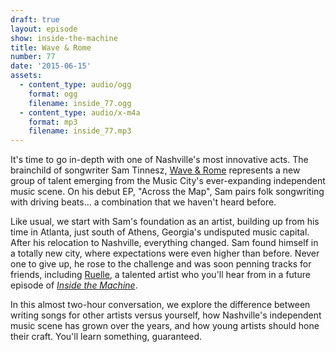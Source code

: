 ```yaml
---
draft: true
layout: episode
show: inside-the-machine
title: Wave & Rome
number: 77
date: '2015-06-15'
assets:
  - content_type: audio/ogg
    format: ogg
    filename: inside_77.ogg
  - content_type: audio/x-m4a
    format: mp3
    filename: inside_77.mp3
---
```

It's time to go in-depth with one of Nashville's most innovative acts. The brainchild of songwriter Sam Tinnesz, [Wave & Rome](http://waveandrome.com) represents a new group of talent emerging from the Music City's ever-expanding independent music scene. On his debut EP, "Across the Map", Sam pairs folk songwriting with driving beats... a combination that we haven't heard before.

Like usual, we start with Sam's foundation as an artist, building up from his time in Atlanta, just south of Athens, Georgia's undisputed music capital. After his relocation to Nashville, everything changed. Sam found himself in a totally new city, where expectations were even higher than before. Never one to give up, he rose to the challenge and was soon penning tracks for friends, including [Ruelle](https://twitter.com/ruellemusic), a talented artist who you'll hear from in a future episode of [*Inside the Machine*](http://machine.fm/inside).

In this almost two-hour conversation, we explore the difference between writing songs for other artists versus yourself, how Nashville's independent music scene has grown over the years, and how young artists should hone their craft. You'll learn something, guaranteed. 